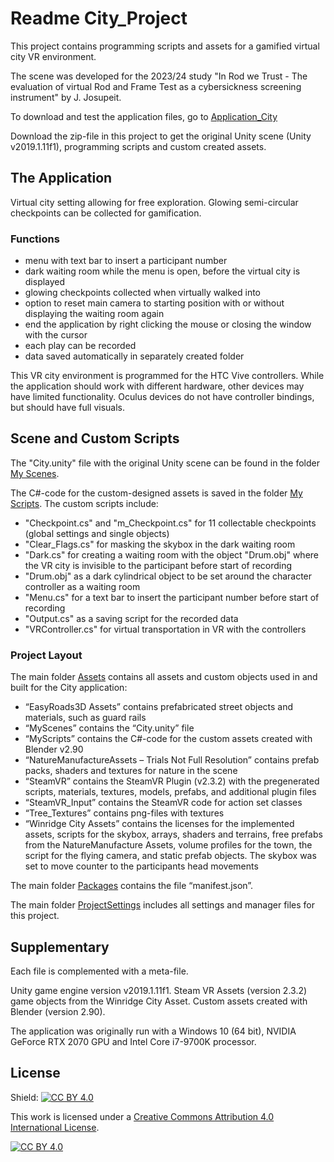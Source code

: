 # Readme City_Project
This project contains programming scripts and assets for a gamified virtual city VR environment. 

The scene was developed for the 2023/24 study "In Rod we Trust - The evaluation of virtual Rod and Frame Test as a cybersickness screening instrument" by J. Josupeit.

To download and test the application files, go to [Application_City](https://github.com/JudiJ/Application_City)

Download the zip-file in this project to get the original Unity scene (Unity v2019.1.11f1), programming scripts and custom created assets.

## The Application
Virtual city setting allowing for free exploration. Glowing semi-circular checkpoints can be collected for gamification.

### Functions
- menu with text bar to insert a participant number
- dark waiting room while the menu is open, before the virtual city is displayed
- glowing checkpoints collected when virtually walked into
- option to reset main camera to starting position with or without displaying the waiting room again
- end the application by right clicking the mouse or closing the window with the cursor 
- each play can be recorded
- data saved automatically in separately created folder

This VR city environment is programmed for the HTC Vive controllers. While the application should work with different hardware, other devices may have limited functionality. Oculus devices do not have controller bindings, but should have full visuals.

## Scene and Custom Scripts
The "City.unity" file with the original Unity scene can be found in the folder [My Scenes](https://github.com/JudiJ/City_Project/tree/main/Assets/MyScenes).

The C#-code for the custom-designed assets is saved in the folder [My Scripts](https://github.com/JudiJ/City_Project/tree/main/Assets/MyScripts). The custom scripts include:
- "Checkpoint.cs" and "m_Checkpoint.cs" for 11 collectable checkpoints (global settings and single objects)
- "Clear_Flags.cs" for masking the skybox in the dark waiting room
- "Dark.cs" for creating a waiting room with the object "Drum.obj" where the VR city is invisible to the participant before start of recording
- "Drum.obj" as a dark cylindrical object to be set around the character controller as a waiting room
- "Menu.cs" for a text bar to insert the participant number before start of recording
- "Output.cs" as a saving script for the recorded data
- "VRController.cs" for virtual transportation in VR with the controllers 

### Project Layout
The main folder [Assets](https://github.com/JudiJ/City_Project/tree/main/Assets) contains all assets and custom objects used in and built for the City application:
-	“EasyRoads3D Assets” contains prefabricated street objects and materials, such as guard rails
-	“MyScenes” contains the “City.unity” file
-	“MyScripts” contains the C#-code for the custom assets created with Blender v2.90
-	“NatureManufactureAssets – Trials Not Full Resolution” contains prefab packs, shaders and textures for nature in the scene
-	“SteamVR” contains the SteamVR Plugin (v2.3.2) with the pregenerated scripts, materials, textures, models, prefabs, and additional plugin files 
-	“SteamVR_Input” contains the SteamVR code for action set classes 
-	“Tree_Textures” contains png-files with textures	
-	“Winridge City Assets” contains the licenses for the implemented assets, scripts for the skybox, arrays, shaders and terrains, free prefabs from the NatureManufacture Assets, volume profiles for the town, the script for the flying camera, and static prefab objects.
The skybox was set to move counter to the participants head movements

The main folder [Packages](https://github.com/JudiJ/City_Project/tree/main/Packages) contains the file “manifest.json”.

The main folder [ProjectSettings](https://github.com/JudiJ/City_Project/tree/main/ProjectSettings) includes all settings and manager files for this project.

## Supplementary
Each file is complemented with a meta-file.

Unity game engine version v2019.1.11f1. Steam VR Assets (version 2.3.2) game objects from the Winridge City Asset. Custom assets created with Blender (version 2.90). 

The application was originally run with a Windows 10 (64 bit), NVIDIA GeForce RTX 2070 GPU and Intel Core i7-9700K processor.

## License
Shield: [![CC BY 4.0][cc-by-shield]][cc-by]

This work is licensed under a
[Creative Commons Attribution 4.0 International License][cc-by].

[![CC BY 4.0][cc-by-image]][cc-by]

[cc-by]: http://creativecommons.org/licenses/by/4.0/
[cc-by-image]: https://i.creativecommons.org/l/by/4.0/88x31.png
[cc-by-shield]: https://img.shields.io/badge/License-CC%20BY%204.0-lightgrey.svg

